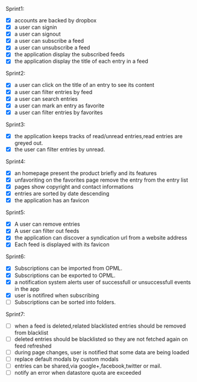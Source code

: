 Sprint1:

- [X] accounts are backed by dropbox
- [X] a user can signin
- [X] a user can signout 
- [X] a user can subscribe a feed 
- [X] a user can unsubscribe a feed
- [X] the application display the subscribed feeds
- [X] the application display the title of each entry in a feed

Sprint2:

- [X] a user can click on the title of an entry to see its content
- [X] a user can filter entries by feed
- [X] a user can search entries 
- [X] a user can mark an entry as favorite
- [X] a user can filter entries by favorites

Sprint3:

- [X] the application keeps tracks of read/unread entries,read entries are greyed out.
- [X] the user can filter entries by unread.

Sprint4:

- [X] an homepage present the product briefly and its features
- [X] unfavoriting on the favorites page remove the entry from the entry list
- [X] pages show copyright and contact informations
- [X] entries are sorted by date descending
- [X] the application has an favicon

Sprint5:

- [X] A user can remove entries
- [X] A user can filter out feeds
- [X] the application can discover a syndication url from a website address
- [X] Each feed is displayed with its favicon

Sprint6:

- [X] Subscriptions can be imported from OPML.
- [X] Subscriptions can be exported to OPML.
- [X] a notification system alerts user of successfull or unsuccessfull events in the app
- [X] user is notifired when subscribing
- [ ] Subscriptions can be sorted into folders.

Sprint7:

- [ ] when a feed is deleted,related blacklisted entries should be removed from blacklist
- [ ] deleted entries should be blacklisted so they are not fetched again on feed refreshed
- [ ] during page changes, user is notified that some data are being loaded
- [ ] replace default modals by custom modals
- [ ] entries can be shared,via google+,facebook,twitter or mail.
- [ ] notify an error when datastore quota are exceeded
